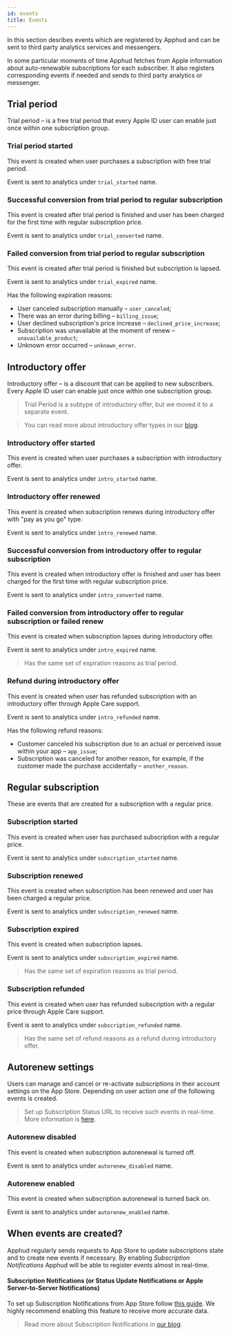 ```yaml
---
id: events
title: Events
---
```

In this section desribes events which are registered by Apphud and can be sent to third party analytics services and messengers.

In some particular moments of time Apphud fetches from Apple information about auto-renewable subscriptions for each subscriber. It also registers corresponding events if needed and sends to third party analytics or messenger.

## Trial period

Trial period – is a free trial period that every Apple ID user can enable just once within one subscription group.

### Trial period started 

This event is created when user purchases a subscription with free trial period.

Event is sent to analytics under `trial_started` name.

### Successful conversion from trial period to regular subscription

This event is created after trial period is finished and user has been charged for the first time with regular subscription price.

Event is sent to analytics under `trial_converted` name.

### Failed conversion from trial period to regular subscription

This event is created after trial period is finished but subscription is lapsed.

Event is sent to analytics under `trial_expired` name.

Has the following expiration reasons:

* User canceled subscription manually – `user_canceled`;
* There was an error during billing – `billing_issue`;
* User declined subscription's price increase – `declined_price_increase`;
* Subscription was unavailable at the moment of renew – `unavailable_product`;
* Unknown error occurred – `unknown_error`.

## Introductory offer

Introductory offer – is a discount that can be applied to new subscribers. Every Apple ID user can enable just once within one subscription group.

> Trial Period is a subtype of introductory offer, but we moved it to a separate event.

> You can read more about introductory offer types in our <a href="https://blog.apphud.com/ru/introductory-offers/" target="_blank">blog</a>.

### Introductory offer started

This event is created when user purchases a subscription with introductory offer.

Event is sent to analytics under `intro_started` name.

### Introductory offer renewed

This event is created when subscription renews during introductory offer with "pay as you go" type.

Event is sent to analytics under `intro_renewed` name.

### Successful conversion from introductory offer to regular subscription

This event is created when introductory offer is finished and user has been charged for the first time with regular subscription price.

Event is sent to analytics under `intro_converted` name.

### Failed conversion from introductory offer to regular subscription or failed renew

This event is created when subscription lapses during introductory offer.

Event is sent to analytics under `intro_expired` name.

> Has the same set of expiration reasons as trial period.

### Refund during introductory offer

This event is created when user has refunded subscription with an introductory offer through Apple Care support.

Event is sent to analytics under `intro_refunded` name.

Has the following refund reasons:

- Customer canceled his subscription due to an actual or perceived issue within your app – `app_issue`;
-  Subscription was canceled for another reason, for example, if the customer made the purchase accidentally – `another_reason`.

## Regular subscription

These are events that are created for a subscription with a regular price.

### Subscription started

This event is created when user has purchased subscription with a regular price.

Event is sent to analytics under `subscription_started` name.

### Subscription renewed

This event is created when subscription has been renewed and user has been charged a regular price.

Event is sent to analytics under `subscription_renewed` name.

### Subscription expired

This event is created when subscription lapses.

Event is sent to analytics under `subscription_expired` name.

> Has the same set of expiration reasons as trial period.

### Subscription refunded

This event is created when user has refunded subscription with a regular price through Apple Care support.

Event is sent to analytics under `subscription_refunded` name.

> Has the same set of refund reasons as a refund during introductory offer.

## Autorenew settings

Users can manage and cancel or re-activate subscriptions in their account settings on the App Store. Depending on user action one of the following events is created.

> Set up Subscription Status URL to receive such events in real-time. More information is [here](creating-app.md#subscription-status-url).

### Autorenew disabled

This event is created when subscription autorenewal is turned off.

Event is sent to analytics under `autorenew_disabled` name.

### Autorenew enabled

This event is created when subscription autorenewal is turned back on.

Event is sent to analytics under `autorenew_enabled` name.

## When events are created?

Apphud regularly sends requests to App Store to update subscriptions state and to create new events if necessary. By enabling *Subscription Notifications* Apphud will be able to register events almost in real-time.

#### Subscription Notifications (or Status Update Notifications or Apple Server-to-Server Notifications)

To set up Subscription Notifications from App Store follow [this guide](creating-app.md#subscription-status-url). We highly recommend enabling this feature to receive more accurate data.

> Read more about Subscription Notifications in <a href="https://blog.apphud.com/ru/subscriptions-notifications-2/" target="_blank">our blog</a>.
